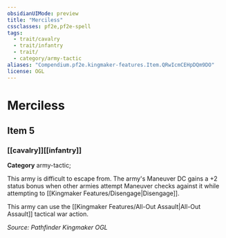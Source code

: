```yaml
---
obsidianUIMode: preview
title: "Merciless"
cssclasses: pf2e,pf2e-spell
tags:
  - trait/cavalry
  - trait/infantry
  - trait/
  - category/army-tactic
aliases: "Compendium.pf2e.kingmaker-features.Item.QRwIcmCEHpDQm9DO"
license: OGL
---
```

# Merciless
## Item 5
### [[cavalry]][[infantry]]

**Category** army-tactic; 




This army is difficult to escape from. The army's Maneuver DC gains a +2 status bonus when other armies attempt Maneuver checks against it while attempting to [[Kingmaker Features/Disengage|Disengage]].

This army can use the [[Kingmaker Features/All-Out Assault|All-Out Assault]] tactical war action.

*Source: Pathfinder Kingmaker*
*OGL*